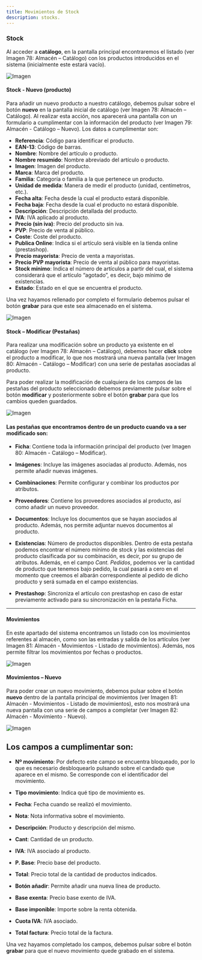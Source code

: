 ```yaml
---
title: Movimientos de Stock
description: stocks.
---
```


### Stock

Al acceder a **catálogo**, en la pantalla principal encontraremos el listado (ver Imagen 78: Almacén – Catálogo) con los productos introducidos en el sistema (inicialmente este estará vacío).

![Imagen](../../../assets/primerafactura/stock1.jpg)

#### Stock - Nuevo (producto)

Para añadir un nuevo producto a nuestro catálogo, debemos pulsar sobre el botón **nuevo** en la pantalla inicial de catálogo (ver Imagen 78: Almacén – Catálogo). Al realizar esta acción, nos aparecerá una pantalla con un formulario a cumplimentar con la información del producto (ver Imagen 79: Almacén - Catálogo – Nuevo). Los datos a cumplimentar son:

- **Referencia**: Código para identificar el producto.
- **EAN-13**: Código de barras.
- **Nombre**: Nombre del artículo o producto.
- **Nombre resumido**: Nombre abreviado del artículo o producto.
- **Imagen**: Imagen del producto.
- **Marca**: Marca del producto.
- **Familia**: Categoría o familia a la que pertenece un producto.
- **Unidad de medida**: Manera de medir el producto (unidad, centímetros, etc.).
- **Fecha alta**: Fecha desde la cual el producto estará disponible.
- **Fecha baja**: Fecha desde la cual el producto no estará disponible.
- **Descripción**: Descripción detallada del producto.
- **IVA**: IVA aplicado al producto.
- **Precio (sin iva)**: Precio del producto sin iva.
- **PVP**: Precio de venta al público.
- **Coste**: Coste del producto.
- **Publica Online**: Indica si el artículo será visible en la tienda online (prestashop).
- **Precio mayorista**: Precio de venta a mayoristas.
- **Precio PVP mayorista**: Precio de venta al público para mayoristas.
- **Stock mínimo**: Indica el número de artículos a partir del cual, el sistema considerará que el artículo “agotado”, es decir, bajo mínimo de existencias.
- **Estado**: Estado en el que se encuentra el producto.

Una vez hayamos rellenado por completo el formulario debemos pulsar el botón **grabar** para que este sea almacenado en el sistema.

![Imagen](../../../assets/primerafactura/stock2.jpg)

#### Stock – Modificar (Pestañas)

Para realizar una modificación sobre un producto ya existente en el catálogo (ver Imagen 78: Almacén – Catálogo), debemos hacer **click** sobre el producto a modificar, lo que nos mostrará una nueva pantalla (ver Imagen 80: Almacén - Catálogo – Modificar) con una serie de pestañas asociadas al producto.

Para poder realizar la modificación de cualquiera de los campos de las pestañas del producto seleccionado debemos previamente pulsar sobre el botón **modificar** y posteriormente sobre el botón **grabar** para que los cambios queden guardados.

![Imagen](../../../assets/primerafactura/stock3.jpg)

#### Las pestañas que encontramos dentro de un producto cuando va a ser modificado son:

- **Ficha**: Contiene toda la información principal del producto (ver Imagen 80: Almacén - Catálogo – Modificar).
  
- **Imágenes**: Incluye las imágenes asociadas al producto. Además, nos permite añadir nuevas imágenes.

- **Combinaciones**: Permite configurar y combinar los productos por atributos.

- **Proveedores**: Contiene los proveedores asociados al producto, así como añadir un nuevo proveedor.

- **Documentos**: Incluye los documentos que se hayan asociados al producto. Además, nos permite adjuntar nuevos documentos al producto.

- **Existencias**: Número de productos disponibles. Dentro de esta pestaña podemos encontrar el número mínimo de stock y las existencias del producto clasificada por su combinación, es decir, por su grupo de atributos. Además, en el campo *Cant. Pedidos*, podemos ver la cantidad de producto que tenemos bajo pedido, la cual pasará a cero en el momento que creemos el albarán correspondiente al pedido de dicho producto y será sumada en el campo existencias.

- **Prestashop**: Sincroniza el artículo con prestashop en caso de estar previamente activado para su sincronización en la pestaña Ficha.

---

#### Movimientos

En este apartado del sistema encontramos un listado con los movimientos referentes al almacén, como son las entradas y salida de los artículos (ver Imagen 81: Almacén - Movimientos - Listado de movimientos). Además, nos permite filtrar los movimientos por fechas o productos.

![Imagen](../../../assets/primerafactura/stock4.jpg)

#### Movimientos – Nuevo

Para poder crear un nuevo movimiento, debemos pulsar sobre el botón **nuevo** dentro de la pantalla principal de movimientos (ver Imagen 81: Almacén - Movimientos - Listado de movimientos), esto nos mostrará una nueva pantalla con una serie de campos a completar (ver Imagen 82: Almacén - Movimiento - Nuevo).

![Imagen](../../../assets/primerafactura/stock5.jpg)

## Los campos a cumplimentar son:

- **Nº movimiento**: Por defecto este campo se encuentra bloqueado, por lo que es necesario desbloquearlo pulsando sobre el candado que aparece en el mismo. Se corresponde con el identificador del movimiento.
  
- **Tipo movimiento**: Indica qué tipo de movimiento es.
  
- **Fecha**: Fecha cuando se realizó el movimiento.
  
- **Nota**: Nota informativa sobre el movimiento.
  
- **Descripción**: Producto y descripción del mismo.
  
- **Cant**: Cantidad de un producto.
  
- **IVA**: IVA asociado al producto.
  
- **P. Base**: Precio base del producto.
  
- **Total**: Precio total de la cantidad de productos indicados.
  
- **Botón añadir**: Permite añadir una nueva línea de producto.
  
- **Base exenta**: Precio base exento de IVA.
  
- **Base imponible**: Importe sobre la renta obtenida.
  
- **Cuota IVA**: IVA asociado.
  
- **Total factura**: Precio total de la factura.

Una vez hayamos completado los campos, debemos pulsar sobre el botón **grabar** para que el nuevo movimiento quede grabado en el sistema.